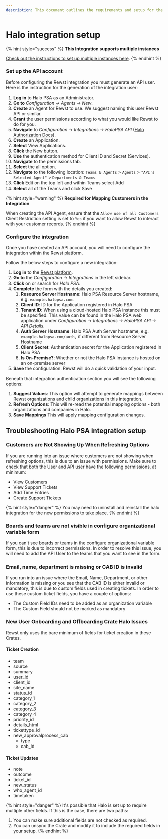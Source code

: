```yaml
---
description: This document outlines the requirements and setup for the Halo integration.
---
```


# Halo integration setup

{% hint style="success" %}
**This Integration supports multiple instances**

[Check out the instructions to set up multiple instances here](../../general/multi-instance-integration/multi-instance-integration-setup.md).
{% endhint %}

### Set up the API account

Before configuring the Rewst integration you must generate an API user. Here is the instruction for the generation of the integration user:

1. **Log in** to Halo PSA as an Administrator.
2. **Go to** _Configuration_ → _Agents_ → _New_.
3. **Create** an Agent for Rewst to use. We suggest naming this user Rewst API or similar.
4. **Grant** the user permissions according to what you would like Rewst to do for you.
5. **Navigate** to _Configuration_ → _Integrations_ → _HaloPSA API_ ([Halo Authorization Docs](https://halo.haloservicedesk.com/apidoc/authorisation)).
6. **Create** an Application.
7. **Select** View Applications.
8. **Click** the New button.
9. **Use** the authentication method for Client ID and Secret (Services).
10. **Navigate** to the permissions tab.
11. **Select** the all option.
12. **Navigate** to the following location: `Teams & Agents` > `Agents` > `"API's Selected Agent"` > `Departments & Teams`
13. **Click** Edit on the top left and within Teams select Add
14. **Select** all of the Teams and click Save

{% hint style="warning" %}
**Required for Mapping Customers in the Integration**

When creating the API Agent, ensure that the `Allow use of all Customers` Client Restriction setting is set to `Yes` if you want to allow Rewst to interact with your customer records.
{% endhint %}

### Configure the integration

Once you have created an API account, you will need to configure the integration within the Rewst platform.

Follow the below steps to configure a new integration:

1. **Log in** to the [Rewst platform](https://app.rewst.io/).
2. **Go to** the _Configuration_ → _Integrations_ in the left sidebar.
3. **Click** on or search for _Halo PSA_.
4. **Complete** the form with the details you created:
   1. **Resource Server Hostname**: Halo PSA Resource Server hostname, e.g. `example.halopsa.com`.
   2. **Client ID**: ID for the Application registered in Halo PSA
   3. **Tenant ID**: When using a cloud-hosted Halo PSA instance this must be specified. This value can be found in the Halo PSA web application under _Configuration_ → _Integrations_ → _HaloPSA API_ → _API Details_.
   4. **Auth Server Hostname**: Halo PSA Auth Server hostname, e.g. `example.halopsa.com/auth,` if different from Resource Server Hostname
   5. **Client Secret**: Authentication secret for the Application registered in Halo PSA
   6. **Is On-Premise?**: Whether or not the Halo PSA instance is hosted on an on-premise server
5. **Save** the configuration. Rewst will do a quick validation of your input.

Beneath that integration authentication section you will see the following options:

1. **Suggest Values**: This option will attempt to generate mappings between Rewst organizations and child organizations in this integration.
2. **Refresh Options**: This will re-read the potential mapping options - both organizations and companies in Halo.
3. **Save Mappings** This will apply mapping configuration changes.

## Troubleshooting Halo PSA integration setup

### Customers are Not Showing Up When Refreshing Options

If you are running into an issue where customers are not showing when refreshing options, this is due to an issue with permissions. Make sure to check that both the User and API user have the following permissions, at minimum:&#x20;

* View Customers
* View Support Tickets
* Add Time Entries
* Create Support Tickets

{% hint style="danger" %}
You may need to uninstall and reinstall the halo integration for the new permissions to take place.&#x20;
{% endhint %}

### Boards and teams are not visible in configure organizational variable form

If you can't see boards or teams in the configure organizational variable form, this is due to incorrect permissions. In order to resolve this issue, you will need to add the API User to the teams that you want to see in the form.&#x20;

### Email, name, department is missing or CAB ID is invalid

If you run into an issue where the Email, Name, Department, or other information is missing or you see that the CAB ID is either invalid or mandatory, this is due to custom fields used in creating tickets. In order to use these custom ticket fields, you have a couple of options:

* The Custom Field IDs need to be added as an organization variable
* The Custom Field should not be marked as mandatory

### New User Onboarding and Offboarding Crate Halo Issues

Rewst only uses the bare minimum of fields for ticket creation in these Crates.

#### Ticket Creation

* team
* source
* summary
* user\_id
* client\_id
* site\_name
* status\_id
* category\_1
* category\_2
* category\_3
* category\_4
* priority\_id
* details\_html
* tickettype\_id
* new\_approvalprocess\_cab
  * type
  * cab\_id

#### Ticket Updates

* note
* outcome
* ticket\_id
* new\_status
* who\_agent\_id
* timetaken

{% hint style="danger" %}
It's possible that Halo is set up to require multiple other fields. If this is the case, there are two paths:

1. You can make sure additional fields are not checked as required.
2. You can unsync the Crate and modify it to include the required fields in your setup.&#x20;
{% endhint %}
